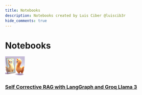 ```yaml
---
title: Notebooks
description: Notebooks created by Luis Ciber @luiscib3r
hide_comments: true
---
```


# Notebooks

<div class="flex gap-1 items-center">
    <img alt='self llama' src='images/self-rag.jpeg' width='64' height='64' class='rounded'>
    <a href="self-corrective-rag-with-langgraph-and-groq-llama3">
        <h3>Self Corrective RAG with LangGraph and Groq Llama 3</h3>
    </a>
</div>
